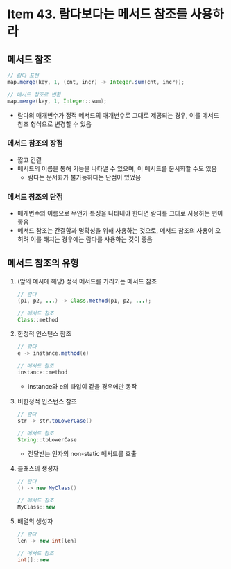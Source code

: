 # Item 43. 람다보다는 메서드 참조를 사용하라

## 메서드 참조

```java
// 람다 표현
map.merge(key, 1, (cnt, incr) -> Integer.sum(cnt, incr));

// 메서드 참조로 변환
map.merge(key, 1, Integer::sum);
```

- 람다의 매개변수가 정적 메서드의 매개변수로 그대로 제공되는 경우, 이를 메서드 참조 형식으로 변경할 수 있음

### 메서드 참조의 장점

- 짧고 간결
- 메서드의 이름을 통해 기능을 나타낼 수 있으며, 이 메서드를 문서화할 수도 있음
    - 람다는 문서화가 불가능하다는 단점이 있었음

### 메서드 참조의 단점

- 매개변수의 이름으로 무언가 특징을 나타내야 한다면 람다를 그대로 사용하는 편이 좋음
- 메서드 참조는 간결함과 명확성을 위해 사용하는 것으로, 메서드 참조의 사용이 오히려 이를 해치는 경우에는 람다를 사용하는 것이 좋음

## 메서드 참조의 유형

1. (앞의 예시에 해당) 정적 메서드를 가리키는 메서드 참조
    
    ```java
    // 람다
    (p1, p2, ...) -> Class.method(p1, p2, ...);
    
    // 메서드 참조
    Class::method
    ```
    
2. 한정적 인스턴스 참조
    
    ```java
    // 람다
    e -> instance.method(e)
    
    // 메서드 참조
    instance::method
    ```
    
    - instance와 e의 타입이 같을 경우에만 동작
3. 비한정적 인스턴스 참조
    
    ```java
    // 람다
    str -> str.toLowerCase()
    
    // 메서드 참조
    String::toLowerCase
    ```
    
    - 전달받는 인자의 non-static 메서드를 호출
4. 클래스의 생성자
    
    ```java
    // 람다
    () -> new MyClass()
    
    // 메서드 참조
    MyClass::new
    ```
    
5. 배열의 생성자
    
    ```java
    // 람다
    len -> new int[len]
    
    // 메서드 참조
    int[]::new
    ```
